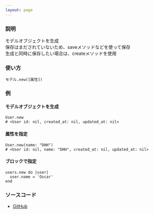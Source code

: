```yaml
---
layout: page
---
```

### 説明
モデルオブジェクトを生成  
保存はまだされていないため、saveメソッドなどを使って保存  
生成と同時に保存したい場合は、createメソッドを使用

### 使い方
    モデル.new([属性])

### 例
#### モデルオブジェクトを生成
    User.new
    # <User id: nil, created_at: nil, updated_at: nil>

#### 属性を指定
    User.new(name: "DHH")
    # <User id: nil, name: "DHH", created_at: nil, updated_at: nil>

#### ブロックで指定
    users.new do |user|
      user.name = 'Oscar'
    end

### ソースコード
* [GitHub](https://github.com/rails/rails/blob/f33d52c95217212cbacc8d5e44b5a8e3cdc6f5b3/activerecord/lib/active_record/relation.rb#L69)